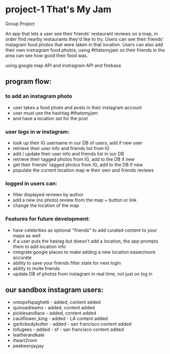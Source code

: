 # project-1 That's My Jam
Group Project

An app that lets a user see their friends' restaurant reviews on a map, in order find nearby restaurants they'd like to try.
Users can see their friends' instagram food photos that were taken in that location.
Users can also add their own instragram food photos, using #thatsmyjam so their friends in the area can see how good their food was.

using google map API
and instragram API
and firebase


## program flow:

### to add an instagram photo
* user takes a food photo and posts in their instagram account 
* user must use the hashtag #thatsmyjam 
* and have a location set for the post

### user logs in w instagram:
* look up their IG username in our DB of users, add if new user
* retrieve their user info and friends list from IG
* add / update their user info and friends list in our DB
* retrieve their tagged photos from IG, add to the DB if new
* get their friends' tagged photos from IG, add to the DB if new
* populate the current location map w their own and friends reviews

### logged in users can:
* filter displayed reviews by author
* add a new (no photo) review from the map + button or link
* change the location of the map

### Features for future development:
* have celebrities as optional "friends" to add curated content to your maps as well
* if a user puts the hastag but doesn't add a location, the app prompts them to add location info
* integrate google places to make adding a new location easier/more accurate
* ability to save your friends filter state for next login
* ability to invite friends
* update DB of photos from instagram in real time, not just on log in

## our sandbox instagram users:
* ontopofspaghetti - added, content added
* quinoadreams - added, content added
* picklesandlace - added, content added
* cauliflower_king - added - LA content added
* garlicbodybutter - added - san francisco content added
* tofugees - added - sf - san francisco content added
* leatherandkale
* iheart2nom
* peebeenjayjay
